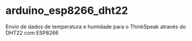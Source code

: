 # arduino_esp8266_dht22
Envio de dados de temperatura e humidade para o ThinkSpeak através do DHT22 com ESP8266
